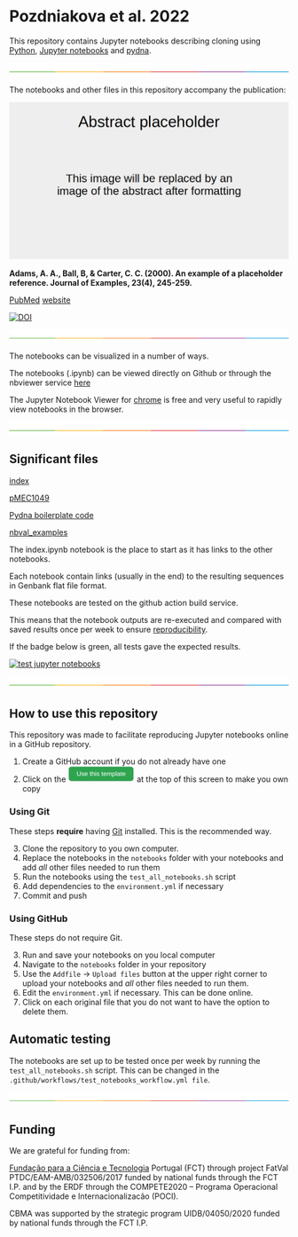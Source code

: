 # Pozdniakova et al. 2022

This repository contains Jupyter notebooks describing cloning using
[Python](https://www.python.org),
[Jupyter notebooks](https://jupyter.org) and
[pydna](https://github.com/BjornFJohansson/pydna).

![-----------------------------------------------------](accessory/line.png)


The notebooks and other files in this repository accompany the publication:

![button](accessory/abstract.png)

**Adams, A. A., Ball, B, & Carter, C. C. (2000). An example of a placeholder reference. Journal of Examples, 23(4), 245-259.**

[PubMed](https://pubmed.ncbi.nlm.nih.gov/27328301)
[website](https://journals.plos.org/plosmedicine/article?id=10.1371/journal.pmed.1002049)

[![DOI](https://zenodo.org/badge/256500748.svg)](https://zenodo.org/badge/latestdoi/256500748)

![-----------------------------------------------------](accessory/line.png)


The notebooks can be visualized in a number of ways.

The notebooks (.ipynb) can be viewed directly on Github or through the
nbviewer service [here](http://nbviewer.jupyter.org)

The Jupyter Notebook Viewer for [chrome](https://chrome.google.com/webstore/detail/jupyter-notebook-viewer/ocabfdicbcamoonfhalkdojedklfcjmf?hl=en) is free and very useful to rapidly view notebooks in the browser.

![-----------------------------------------------------](accessory/line.png)

## Significant files

[index](notebooks/index.ipynb)

[pMEC1049](notebooks/pMEC1049.ipynb)

[Pydna boilerplate code](notebooks/pydna.ipynb)

[nbval_examples](notebooks/nbval_examples.ipynb)

The index.ipynb notebook is the place to start as it has links to the other notebooks.

Each notebook contain links (usually in the end) to the resulting sequences in Genbank flat file format.

These notebooks are tested on the github action build service.

This means that the notebook outputs are re-executed and compared with saved
results once per week to ensure [reproducibility](https://en.wikipedia.org/wiki/Replication_crisis).

If the badge below is green, all tests gave the expected results.

[![test jupyter notebooks](https://github.com/MetabolicEngineeringGroupCBMA/Cunha_et_al_2017/workflows/test%20jupiter%20notebooks/badge.svg)](https://github.com/MetabolicEngineeringGroupCBMA/pydna_template/actions?query=workflow%3A%22test+jupiter+notebooks%22)



![-----------------------------------------------------](accessory/line.png)

## How to use this repository

This repository was made to facilitate reproducing Jupyter notebooks online in a GitHub repository.

1. Create a GitHub account if you do not already have one
2. Click on the ![button](accessory/button.png) at the top of this screen to make you own copy

### Using Git

These steps **require** having [Git](https://git-scm.com) installed. This is the recommended way.

3. Clone the repository to you own computer.
4. Replace the notebooks in the `notebooks` folder with your notebooks and add *all* other files needed to run them
5. Run the notebooks using the `test_all_notebooks.sh` script
6. Add dependencies to the `environment.yml` if necessary
7. Commit and push

### Using GitHub

These steps do not require Git.

3. Run and save your notebooks on you local computer
4. Navigate to the `notebooks` folder in your repository
5. Use the `Addfile` -> `Upload files` button at the upper right corner to upload your notebooks and *all* other files needed to run them.
6. Edit the `environment.yml` if necessary. This can be done online.
7. Click on each original file that you do not want to have the option to delete them.



## Automatic testing

The notebooks are set up to be tested once per week by running the `test_all_notebooks.sh` script.
This can be changed in the `.github/workflows/test_notebooks_workflow.yml file`.



![-----------------------------------------------------](accessory/line.png)


## Funding

We are grateful for funding from:

[Fundação para a Ciência e Tecnologia](https://www.fct.pt) Portugal (FCT) through project
FatVal PTDC/EAM-AMB/032506/2017 funded by national funds through the FCT I.P.
and by the ERDF through the COMPETE2020 – Programa Operacional Competitividade e Internacionalizacão (POCI).


CBMA was supported by the strategic program UIDB/04050/2020 funded by national funds through the FCT I.P.
